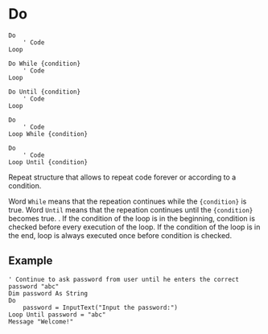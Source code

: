 <!--structure-->
Do
==

```eppabasic
Do
    ' Code
Loop

Do While {condition}
    ' Code
Loop

Do Until {condition}
    ' Code
Loop

Do
    ' Code
Loop While {condition}

Do
    ' Code
Loop Until {condition}
```

Repeat structure that allows to repeat code forever or according to a condition.

Word `While` means that the repeation continues
while the `{condition}` is true.
Word `Until` means that the repeation continues
until the `{condition}` becomes true.
.
If the condition of the loop is in the beginning,
condition is checked before every execution of the loop.
If the condition of the loop is in the end,
loop is always executed once before condition is checked.

Example
---------
```eppabasic
' Continue to ask password from user until he enters the correct password "abc"
Dim password As String
Do
    password = InputText("Input the password:")
Loop Until password = "abc"
Message "Welcome!"

```
